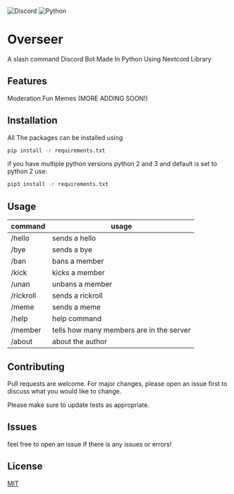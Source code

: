 ![Discord](https://img.shields.io/badge/Discord-%235865F2.svg?style=for-the-badge&logo=discord&logoColor=white)
![Python](https://img.shields.io/badge/python-3670A0?style=for-the-badge&logo=python&logoColor=ffdd54)
# Overseer
A slash command Discord Bot Made In Python Using Nextcord Library 

## Features
Moderation
Fun
Memes
(MORE ADDING SOON!)
## Installation

All The packages can be installed using

```bash
pip install -r requirements.txt
```
if you have multiple python versions python 2 and 3 and default is set to python 2 use:
```bash
pip3 install -r requirements.txt
``` 
## Usage

|    command    |                  usage                 |
| ------------- | -------------------------------------- |
|    /hello     |sends a hello                           |
|    /bye       |sends a bye                             |
|    /ban       |bans a member                           |
|   /kick       |kicks a member                          |
|   /unan       |unbans a member                         |
|   /rickroll   |sends a rickroll                        | 
|   /meme       |sends a meme                            |
|   /help       |help command                            |
|   /member     |tells how many members are in the server|
|   /about      |about the author                        | 




## Contributing

Pull requests are welcome. For major changes, please open an issue first
to discuss what you would like to change.

Please make sure to update tests as appropriate.

## Issues
feel free to open an issue If there is any issues or errors!

## License

[MIT](https://choosealicense.com/licenses/mit/)